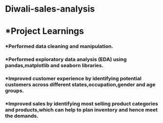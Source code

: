 # Diwali-sales-analysis
# *Project Learnings
### *Performed data cleaning and manipulation.
### *Performed exploratory data analysis (EDA) using pandas,matplotlib and seaborn libraries.
### *Improved customer experience by identifying potential customers across different states,occupation,gender and age groups.
### *Improved sales by identifying most selling product categories and products,which can help to plan inventory and hence meet the demands.
